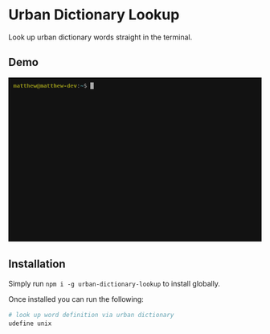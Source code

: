 # Urban Dictionary Lookup

Look up urban dictionary words straight in the terminal.


## Demo

![Alt text](demo.gif?raw=true "Demo")


## Installation

Simply run `npm i -g urban-dictionary-lookup` to install globally.

Once installed you can run the following:

```bash
# look up word definition via urban dictionary
udefine unix
```
